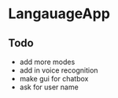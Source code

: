 # LangauageApp

## Todo

- add more modes
- add in voice recognition 
- make gui for chatbox
- ask for user name 



